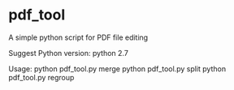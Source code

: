 # pdf_tool
A simple python script for PDF file editing

Suggest Python version: python 2.7

Usage:
    python pdf_tool.py merge
    python pdf_tool.py split <split unit>
    python pdf_tool.py regroup
